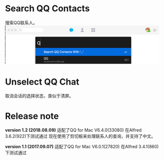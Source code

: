 # Search QQ Contacts
搜索QQ联系人。  
![gif](gif/0.gif?raw=true)

# Unselect QQ Chat
取消会话的选择状态，类似于清屏。

# Release note
**version 1.2 (2018.08.09)**
适配了QQ for Mac V6.4.0(33080)
在Alfred 3.6.2(922)下测试通过
现在使用了剪切板来处理联系人的查询，并支持了中文。

**version 1.1 (2017.09.07)**
适配了QQ for Mac V6.0.1(27820)
在Alfred 3.4.1(860)下测试通过

